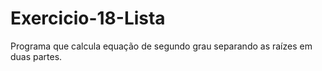 # Exercicio-18-Lista
Programa que calcula equação de segundo grau separando as raízes em duas partes.
